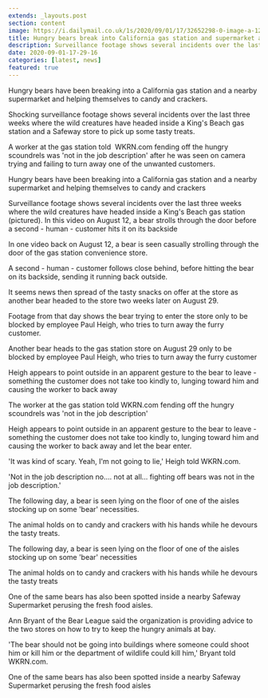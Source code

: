 ```yaml
---
extends: _layouts.post
section: content
image: https://i.dailymail.co.uk/1s/2020/09/01/17/32652298-0-image-a-12_1598976797830.jpg 
title: Hungry bears break into California gas station and supermarket and eat candy and crackers  
description: Surveillance footage shows several incidents over the last three weeks where bears have headed inside a Kings Beach gas station and a Safeway store. 
date: 2020-09-01-17-29-16 
categories: [latest, news] 
featured: true 
--- 
```

Hungry bears have been breaking into a California gas station and a nearby supermarket and helping themselves to candy and crackers.    

Shocking surveillance footage shows several incidents over the last three weeks where the wild creatures have headed inside a King's Beach gas station and a Safeway store to pick up some tasty treats. 

A worker at the gas station told  WKRN.com fending off the hungry scoundrels was 'not in the job description' after he was seen on camera trying and failing to turn away one of the unwanted customers. 

Hungry bears have been breaking into a California gas station and a nearby supermarket and helping themselves to candy and crackers

Surveillance footage shows several incidents over the last three weeks where the wild creatures have headed inside a King's Beach gas station (pictured). In this video on August 12, a bear strolls through the door before a second - human - customer hits it on its backside

In one video back on August 12, a bear is seen casually strolling through the door of the gas station convenience store. 

A second - human - customer follows close behind, before hitting the bear on its backside, sending it running back outside. 

It seems news then spread of the tasty snacks on offer at the store as another bear headed to the store two weeks later on August 29.

Footage from that day shows the bear trying to enter the store only to be blocked by employee Paul Heigh, who tries to turn away the furry customer.  

Another bear heads to the gas station store on August 29 only to be blocked by employee Paul Heigh, who tries to turn away the furry customer

Heigh appears to point outside in an apparent gesture to the bear to leave - something the customer does not take too kindly to, lunging toward him and causing the worker to back away 

The worker at the gas station told WKRN.com fending off the hungry scoundrels was 'not in the job description' 

Heigh appears to point outside in an apparent gesture to the bear to leave - something the customer does not take too kindly to, lunging toward him and causing the worker to back away and let the bear enter.  

'It was kind of scary. Yeah, I'm not going to lie,' Heigh told WKRN.com.

'Not in the job description no…. not at all… fighting off bears was not in the job description.'

The following day, a bear is seen lying on the floor of one of the aisles stocking up on some 'bear' necessities.

The animal holds on to candy and crackers with his hands while he devours the tasty treats. 

The following day, a bear is seen lying on the floor of one of the aisles stocking up on some 'bear' necessities

The animal holds on to candy and crackers with his hands while he devours the tasty treats

One of the same bears has also been spotted inside a nearby Safeway Supermarket perusing the fresh food aisles.

Ann Bryant of the Bear League said the organization is providing advice to the two stores on how to try to keep the hungry animals at bay. 

'The bear should not be going into buildings where someone could shoot him or kill him or the department of wildlife could kill him,' Bryant told WKRN.com.   

One of the same bears has also been spotted inside a nearby Safeway Supermarket perusing the fresh food aisles

